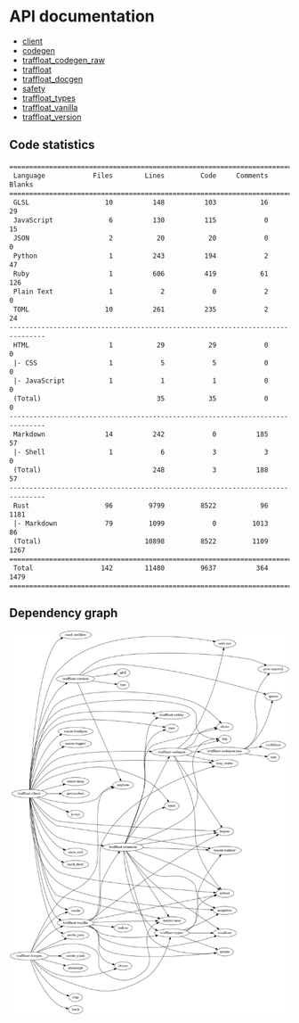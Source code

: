 # API documentation
- [client](./client)
- [codegen](./codegen)
- [traffloat_codegen_raw](./traffloat_codegen_raw)
- [traffloat](./traffloat)
- [traffloat_docgen](./traffloat_docgen)
- [safety](./safety)
- [traffloat_types](./traffloat_types)
- [traffloat_vanilla](./traffloat_vanilla)
- [traffloat_version](./traffloat_version)

## Code statistics
```
===============================================================================
 Language            Files        Lines         Code     Comments       Blanks
===============================================================================
 GLSL                   10          148          103           16           29
 JavaScript              6          130          115            0           15
 JSON                    2           20           20            0            0
 Python                  1          243          194            2           47
 Ruby                    1          606          419           61          126
 Plain Text              1            2            0            2            0
 TOML                   10          261          235            2           24
-------------------------------------------------------------------------------
 HTML                    1           29           29            0            0
 |- CSS                  1            5            5            0            0
 |- JavaScript           1            1            1            0            0
 (Total)                             35           35            0            0
-------------------------------------------------------------------------------
 Markdown               14          242            0          185           57
 |- Shell                1            6            3            3            0
 (Total)                            248            3          188           57
-------------------------------------------------------------------------------
 Rust                   96         9799         8522           96         1181
 |- Markdown            79         1099            0         1013           86
 (Total)                          10898         8522         1109         1267
===============================================================================
 Total                 142        11480         9637          364         1479
===============================================================================
```

## Dependency graph
![](./depgraph.png)
